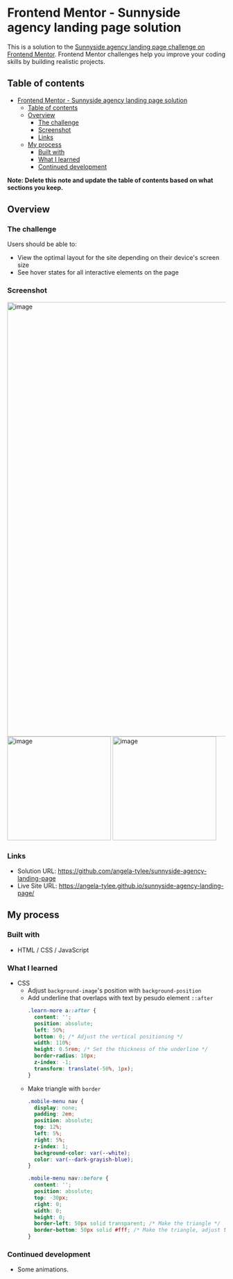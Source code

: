 # Frontend Mentor - Sunnyside agency landing page solution

This is a solution to the [Sunnyside agency landing page challenge on Frontend Mentor](https://www.frontendmentor.io/challenges/sunnyside-agency-landing-page-7yVs3B6ef). Frontend Mentor challenges help you improve your coding skills by building realistic projects.

## Table of contents

- [Frontend Mentor - Sunnyside agency landing page solution](#frontend-mentor---sunnyside-agency-landing-page-solution)
  - [Table of contents](#table-of-contents)
  - [Overview](#overview)
    - [The challenge](#the-challenge)
    - [Screenshot](#screenshot)
    - [Links](#links)
  - [My process](#my-process)
    - [Built with](#built-with)
    - [What I learned](#what-i-learned)
    - [Continued development](#continued-development)

**Note: Delete this note and update the table of contents based on what sections you keep.**

## Overview

### The challenge

Users should be able to:

- View the optimal layout for the site depending on their device's screen size
- See hover states for all interactive elements on the page

### Screenshot

<img width="1000" alt="image" src="https://github.com/angela-tylee/sunnyside-agency-landing-page/assets/145020731/9f062576-000f-4e30-8039-9b9641cf38d0">
<img width="239" alt="image" src="https://github.com/angela-tylee/sunnyside-agency-landing-page/assets/145020731/356203e6-ef7d-4bd8-b7a8-ad3acbcbf947">
<img width="239" alt="image" src="https://github.com/angela-tylee/sunnyside-agency-landing-page/assets/145020731/4b5dac8b-7615-4939-b622-92c612ec74cc">

### Links

- Solution URL: https://github.com/angela-tylee/sunnyside-agency-landing-page
- Live Site URL: https://angela-tylee.github.io/sunnyside-agency-landing-page/

## My process

### Built with

- HTML / CSS / JavaScript

### What I learned

- CSS
  - Adjust `background-image`'s position with `background-position`
  - Add underline that overlaps with text by pesudo element `::after`
    ```css
    .learn-more a::after {
      content: '';
      position: absolute;
      left: 50%;
      bottom: 0; /* Adjust the vertical positioning */
      width: 110%;
      height: 0.5rem; /* Set the thickness of the underline */
      border-radius: 10px;
      z-index: -1;
      transform: translate(-50%, 1px);
    }
    ```
  - Make triangle with `border`
    ```css
    .mobile-menu nav {
      display: none;
      padding: 2em;
      position: absolute;
      top: 12%;
      left: 5%;
      right: 5%;
      z-index: 1;
      background-color: var(--white);
      color: var(--dark-grayish-blue);
    }

    .mobile-menu nav::before {
      content: '';
      position: absolute;
      top: -30px;
      right: 0; 
      width: 0;
      height: 0;
      border-left: 50px solid transparent; /* Make the triangle */
      border-bottom: 50px solid #fff; /* Make the triangle, adjust to match nav's background color */
    }
    ```


### Continued development

- Some animations.
